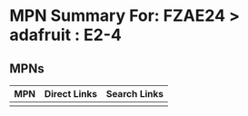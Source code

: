 



# MPN Summary For: FZAE24 > adafruit : E2-4

## MPNs
  

|MPN|Direct Links|Search Links|
| :--- | :--- | :--- |
||||
